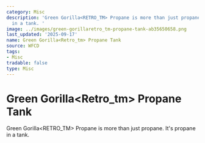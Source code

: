```yaml
---
category: Misc
description: 'Green Gorilla<RETRO_TM> Propane is more than just propane. It''s propane
  in a tank. '
image: ../images/green-gorillaretro_tm-propane-tank-ab35650658.png
last_updated: '2025-09-17'
name: Green Gorilla<Retro_tm> Propane Tank
source: WFCD
tags:
- Misc
tradable: false
type: Misc
---
```


# Green Gorilla<Retro_tm> Propane Tank

Green Gorilla<RETRO_TM> Propane is more than just propane. It's propane in a tank. 

